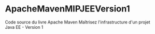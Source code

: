 # ApacheMavenMIPJEEVersion1
Code source du livre  Apache Maven Maîtrisez l'infrastructure d'un projet Java EE - Version 1

